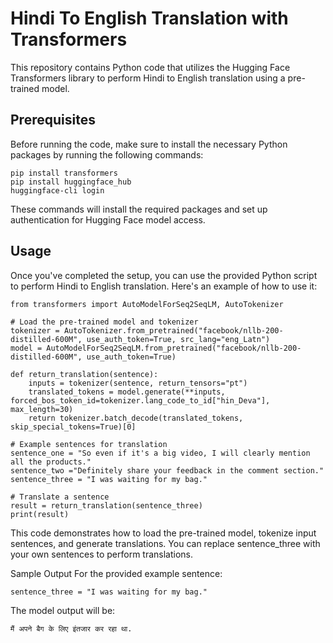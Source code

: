 # Hindi To English Translation with Transformers

This repository contains Python code that utilizes the Hugging Face Transformers library to perform Hindi to English translation using a pre-trained model.

## Prerequisites

Before running the code, make sure to install the necessary Python packages by running the following commands:

```
pip install transformers
pip install huggingface_hub
huggingface-cli login
```
These commands will install the required packages and set up authentication for Hugging Face model access.

## Usage

Once you've completed the setup, you can use the provided Python script to perform Hindi to English translation. Here's an example of how to use it:

```
from transformers import AutoModelForSeq2SeqLM, AutoTokenizer

# Load the pre-trained model and tokenizer
tokenizer = AutoTokenizer.from_pretrained("facebook/nllb-200-distilled-600M", use_auth_token=True, src_lang="eng_Latn")
model = AutoModelForSeq2SeqLM.from_pretrained("facebook/nllb-200-distilled-600M", use_auth_token=True)

def return_translation(sentence):
    inputs = tokenizer(sentence, return_tensors="pt")
    translated_tokens = model.generate(**inputs, forced_bos_token_id=tokenizer.lang_code_to_id["hin_Deva"], max_length=30)
    return tokenizer.batch_decode(translated_tokens, skip_special_tokens=True)[0]

# Example sentences for translation
sentence_one = "So even if it's a big video, I will clearly mention all the products."
sentence_two ="Definitely share your feedback in the comment section."
sentence_three = "I was waiting for my bag."

# Translate a sentence
result = return_translation(sentence_three)
print(result)
```

This code demonstrates how to load the pre-trained model, tokenize input sentences, and generate translations. You can replace sentence_three with your own sentences to perform translations.

Sample Output
For the provided example sentence:

```sentence_three = "I was waiting for my bag."```

The model output will be:

```मैं अपने बैग के लिए इंतजार कर रहा था.```


